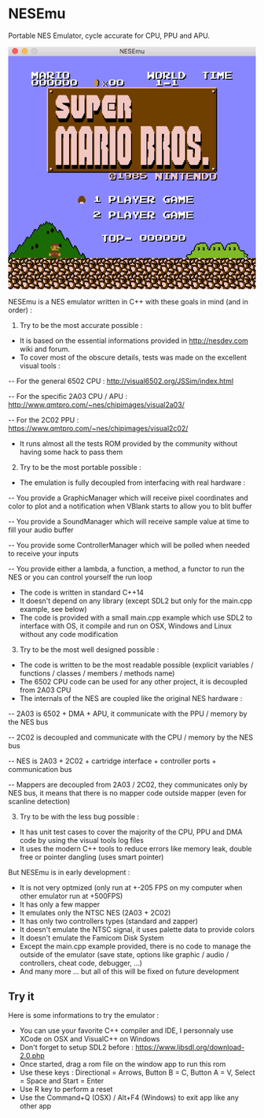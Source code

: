 # NESEmu
Portable NES Emulator, cycle accurate for CPU, PPU and APU.

![](NESEmu.png)

NESEmu is a NES emulator written in C++ with these goals in mind (and in order) :

1) Try to be the most accurate possible :

- It is based on the essential informations provided in http://nesdev.com wiki and forum.
- To cover most of the obscure details, tests was made on the excellent visual tools :

-- For the general 6502 CPU : http://visual6502.org/JSSim/index.html

-- For the specific 2A03 CPU / APU : http://www.qmtpro.com/~nes/chipimages/visual2a03/

-- For the 2C02 PPU : https://www.qmtpro.com/~nes/chipimages/visual2c02/
- It runs almost all the tests ROM provided by the community without having some hack to pass them

2) Try to be the most portable possible :

- The emulation is fully decoupled from interfacing with real hardware :

-- You provide a GraphicManager which will receive pixel coordinates and color to plot and a notification when VBlank starts to allow you to blit buffer

-- You provide a SoundManager which will receive sample value at time to fill your audio buffer

-- You provide some ControllerManager which will be polled when needed to receive your inputs

-- You provide either a lambda, a function, a method, a functor to run the NES or you can control yourself the run loop
- The code is written in standard C++14
- It doesn't depend on any library (except SDL2 but only for the main.cpp example, see below)
- The code is provided with a small main.cpp example which use SDL2 to interface with OS, it compile and run on OSX, Windows and Linux without any code modification

3) Try to be the most well designed possible :
- The code is written to be the most readable possible (explicit variables / functions / classes / members / methods name)
- The 6502 CPU code can be used for any other project, it is decoupled from 2A03 CPU
- The internals of the NES are coupled like the original NES hardware :

-- 2A03 is 6502 + DMA + APU, it communicate with the PPU / memory by the NES bus

-- 2C02 is decoupled and communicate with the CPU / memory by the NES bus

-- NES is 2A03 + 2C02 + cartridge interface + controller ports + communication bus

-- Mappers are decoupled from 2A03 / 2C02, they communicates only by NES bus, it means that there is no mapper code outside mapper (even for scanline detection)

3) Try to be with the less bug possible :

- It has unit test cases to cover the majority of the CPU, PPU and DMA code by using the visual tools log files
- It uses the modern C++ tools to reduce errors like memory leak, double free or pointer dangling (uses smart pointer)


But NESEmu is in early development :

- It is not very optmized (only run at +-205 FPS on my computer when other emulator run at +500FPS)
- It has only a few mapper
- It emulates only the NTSC NES (2A03 + 2C02)
- It has only two controllers types (standard and zapper)
- It doesn't emulate the NTSC signal, it uses palette data to provide colors
- It doesn't emulate the Famicom Disk System
- Except the main.cpp example provided, there is no code to manage the outside of the emulator (save state, options like graphic / audio / controllers, cheat code, debugger, ...)
- And many more ... but all of this will be fixed on future development

## Try it

Here is some informations to try the emulator :

- You can use your favorite C++ compiler and IDE, I personnaly use XCode on OSX and VisualC++ on Windows
- Don't forget to setup SDL2 before : https://www.libsdl.org/download-2.0.php
- Once started, drag a rom file on the window app to run this rom
- Use these keys : Directional = Arrows, Button B = C, Button A = V, Select = Space and Start = Enter
- Use R key to perform a reset
- Use the Command+Q (OSX) / Alt+F4 (Windows) to exit app like any other app
